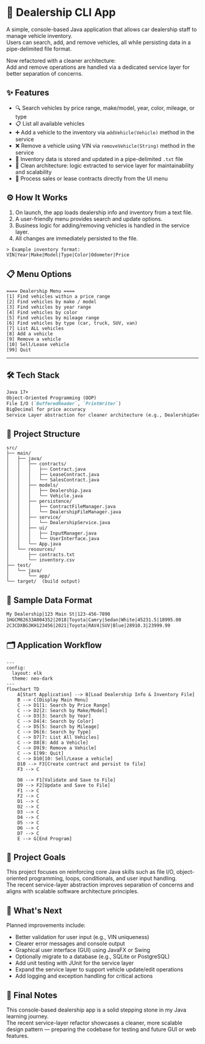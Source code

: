 # 🚗 Dealership CLI App

A simple, console-based Java application that allows car dealership staff to manage vehicle inventory.  
Users can search, add, and remove vehicles, all while persisting data in a pipe-delimited file format.

Now refactored with a cleaner architecture:  
Add and remove operations are handled via a dedicated service layer for better separation of concerns.

## ✨ Features

- 🔍 Search vehicles by price range, make/model, year, color, mileage, or type
- 📋 List all available vehicles
- ➕ Add a vehicle to the inventory via `addVehicle(Vehicle)` method in the service
- ❌ Remove a vehicle using VIN via `removeVehicle(String)` method in the service
- 💾 Inventory data is stored and updated in a pipe-delimited `.txt` file
- 🧩 Clean architecture: logic extracted to service layer for maintainability and scalability
- 💼 Process sales or lease contracts directly from the UI menu

## ⚙️ How It Works

1. On launch, the app loads dealership info and inventory from a text file.
2. A user-friendly menu provides search and update options.
3. Business logic for adding/removing vehicles is handled in the service layer.
4. All changes are immediately persisted to the file.

```text
> Example inventory format:
VIN|Year|Make|Model|Type|Color|Odometer|Price
```

## 📋 Menu Options

```text
==== Dealership Menu ====
[1] Find vehicles within a price range
[2] Find vehicles by make / model
[3] Find vehicles by year range
[4] Find vehicles by color
[5] Find vehicles by mileage range
[6] Find vehicles by type (car, truck, SUV, van)
[7] List ALL vehicles
[8] Add a vehicle
[9] Remove a vehicle
[10] Sell/Lease vehicle
[99] Quit
```

---

## 🛠️ Tech Stack

```markdown
Java 17+
Object-Oriented Programming (OOP)
File I/O (`BufferedReader`, `PrintWriter`)
BigDecimal for price accuracy
Service Layer abstraction for cleaner architecture (e.g., DealershipService)
```

## 📁 Project Structure

```text
src/
├── main/
│   ├── java/
│   │   ├── contracts/
│   │   │   ├── Contract.java
│   │   │   ├── LeaseContract.java
│   │   │   └── SalesContract.java
│   │   ├── models/
│   │   │   ├── Dealership.java
│   │   │   └── Vehicle.java
│   │   ├── persistence/
│   │   │   ├── ContractFileManager.java
│   │   │   └── DealershipFileManager.java
│   │   ├── service/
│   │   │   └── DealershipService.java
│   │   ├── ui/
│   │   │   ├── InputManager.java
│   │   │   └── UserInterface.java
│   │   └── App.java
│   └── resources/
│       ├── contracts.txt
│       └── inventory.csv
├── test/
│   └── java/
│       └── app/
└── target/  (build output)
```


## 🧪 Sample Data Format

```markdown
My Dealership|123 Main St|123-456-7890
1HGCM82633A004352|2018|Toyota|Camry|Sedan|White|45231.5|18995.00
2C3CDXBG3KH123456|2021|Toyota|RAV4|SUV|Blue|28910.3|23999.99
```

## 🗂️ Application Workflow

```mermaid
---
config:
  layout: elk
  theme: neo-dark
---
flowchart TD
    A[Start Application] --> B[Load Dealership Info & Inventory File]
    B --> C[Display Main Menu]
    C --> D1[1: Search by Price Range]
    C --> D2[2: Search by Make/Model]
    C --> D3[3: Search by Year]
    C --> D4[4: Search by Color]
    C --> D5[5: Search by Mileage]
    C --> D6[6: Search by Type]
    C --> D7[7: List All Vehicles]
    C --> D8[8: Add a Vehicle]
    C --> D9[9: Remove a Vehicle]
    C --> E[99: Quit]
    C --> D10[10: Sell/Lease a vehicle]
    D10 --> F3[Create contract and persist to file]
    F3 --> C

    D8 --> F1[Validate and Save to File]
    D9 --> F2[Update and Save to File]
    F1 --> C
    F2 --> C
    D1 --> C
    D2 --> C
    D3 --> C
    D4 --> C
    D5 --> C
    D6 --> C
    D7 --> C
    E --> G[End Program]
```

## 🚀 Project Goals

This project focuses on reinforcing core Java skills such as file I/O, object-oriented programming, loops, conditionals, and user input handling.  
The recent service-layer abstraction improves separation of concerns and aligns with scalable software architecture principles.

## 🎯 What's Next

Planned improvements include:

- Better validation for user input (e.g., VIN uniqueness)
- Clearer error messages and console output
- Graphical user interface (GUI) using JavaFX or Swing
- Optionally migrate to a database (e.g., SQLite or PostgreSQL)
- Add unit testing with JUnit for the service layer
- Expand the service layer to support vehicle update/edit operations
- Add logging and exception handling for critical actions

## 🙌 Final Notes

This console-based dealership app is a solid stepping stone in my Java learning journey.  
The recent service-layer refactor showcases a cleaner, more scalable design pattern — preparing the codebase for testing and future GUI or web features.
